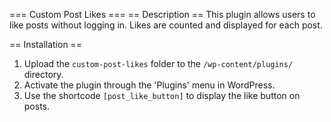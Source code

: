=== Custom Post Likes ===
== Description ==
This plugin allows users to like posts without logging in. Likes are counted and displayed for each post.

== Installation ==
1. Upload the `custom-post-likes` folder to the `/wp-content/plugins/` directory.
2. Activate the plugin through the 'Plugins' menu in WordPress.
3. Use the shortcode `[post_like_button]` to display the like button on posts.

